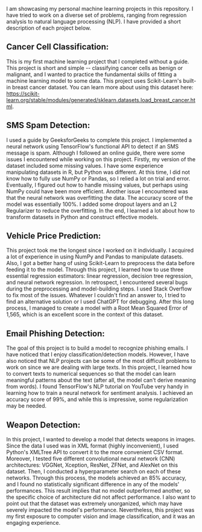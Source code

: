 I am showcasing my personal machine learning projects in this repository. I have tried to work on a diverse set of problems, ranging from regression analysis to natural language processing (NLP). I have provided a short description of each project below.

Cancer Cell Classification:
---------------------------
This is my first machine learning project that I completed without a guide. This project is short and simple -- classifying cancer cells as benign or malignant, and I wanted to practice the fundamental skills of fitting a machine learning model to some data. This project uses Scikit-Learn's built-in breast cancer dataset. You can learn more about using this dataset here: https://scikit-learn.org/stable/modules/generated/sklearn.datasets.load_breast_cancer.html. 

SMS Spam Detection: 
-
I used a guide by GeeksforGeeks to complete this project. I implemented a neural network using TensorFlow's functional API to detect if an SMS message is spam. Although I followed an online guide, there were some issues I encountered while working on this project. Firstly, my version of the dataset included some missing values. I have some experience manipulating datasets in R, but Python was different. At this time, I did not know how to fully use NumPy or Pandas, so I relied a lot on trial and error. 
Eventually, I figured out how to handle missing values, but perhaps using NumPy could have been more efficient. Another issue I encountered was that the neural network was overfitting the data. The accuracy score of the model was essentially 100%. I added some dropout layers and an L2 Regularizer to reduce the overfitting. In the end, I learned a lot about how to transform datasets in Python and construct effective models.

Vehicle Price Prediction: 
-
This project took me the longest since I worked on it individually. I acquired a lot of experience in using NumPy and Pandas to manipulate datasets. Also, I got a better hang of using Scikit-Learn to preprocess the data before feeding it to the model. Through this project, I learned how to use three essential regression estimators: linear regression, decision tree regression, and neural network regression. 
In retrospect, I encountered several bugs during the preprocessing and model-building steps. I used Stack Overflow to fix most of the issues. Whatever I couldn't find an answer to, I tried to find an alternative solution or I used ChatGPT for debugging. After this long process, I managed to create a model with a Root Mean Squared Error of 1,565, which is an excellent score in the context of this dataset.

Email Phishing Detection: 
-
The goal of this project is to build a model to recognize phishing emails. I have noticed that I enjoy classification/detection models. However, I have also noticed that NLP projects can be some of the most difficult problems to work on since we are dealing with large texts. In this project, I learned how to convert texts to numerical sequences so that the model can learn meaningful patterns about the text (after all, the model can't derive meaning from words). 
I found TensorFlow's NLP tutorial on YouTube very handy in learning how to train a neural network for sentiment analysis. I achieved an accuracy score of 99%, and while this is impressive, some regularization may be needed.

Weapon Detection:
-
In this project, I wanted to develop a model that detects weapons in images. Since the data I used was in XML format (highly inconvenient), I used Python's XMLTree API to convert it to the more convenient CSV format. Moreover, I tested five different convolutional neural network (CNN) architectures: VGGNet, Xception, ResNet, ZFNet, and AlexNet on this dataset. Then, I conducted a hyperparameter search on each of these networks. Through this process, the models achieved an 85% accuracy, and I found no statistically significant difference in any of the models' performances. This result implies that no model outperformed another, so the specific choice of architecture did not affect performance. I also want to point out that the dataset was extremely unorganized, which may have severely impacted the model's performance. Nevertheless, this project was my first exposure to computer vision and image classification, and it was an engaging experience.
